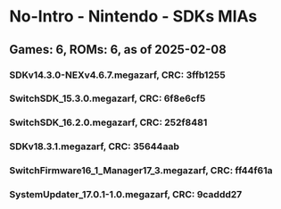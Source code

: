# No-Intro - Nintendo - SDKs MIAs
## Games: 6, ROMs: 6, as of 2025-02-08

### SDKv14.3.0-NEXv4.6.7.megazarf, CRC: 3ffb1255
### SwitchSDK_15.3.0.megazarf, CRC: 6f8e6cf5
### SwitchSDK_16.2.0.megazarf, CRC: 252f8481
### SDKv18.3.1.megazarf, CRC: 35644aab
### SwitchFirmware16_1_Manager17_3.megazarf, CRC: ff44f61a
### SystemUpdater_17.0.1-1.0.megazarf, CRC: 9caddd27
